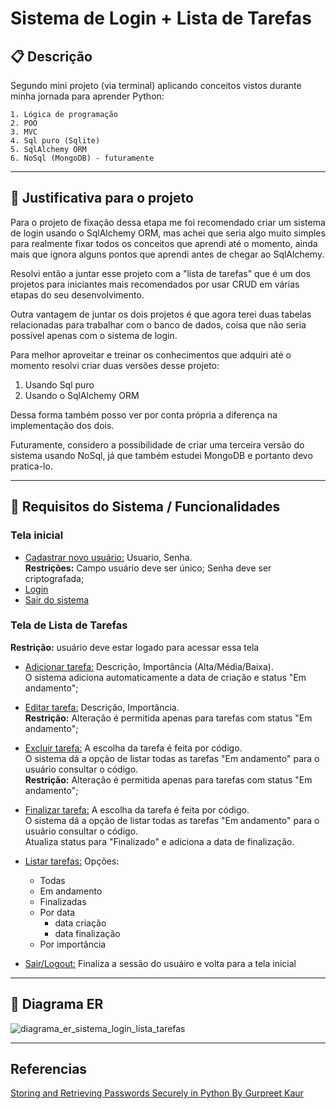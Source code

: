 # Sistema de Login + Lista de Tarefas

## 📋 Descrição

Segundo mini projeto (via terminal) aplicando conceitos vistos durante minha jornada para aprender Python:

    1. Lógica de programação
    2. POO 
    3. MVC
    4. Sql puro (Sqlite)
    5. SqlAlchemy ORM
    6. NoSql (MongoDB) - futuramente

----

## 🧩 Justificativa para o projeto

Para o projeto de fixação dessa etapa me foi recomendado criar um sistema de login usando o SqlAlchemy ORM, mas achei que seria algo muito simples para realmente fixar todos os conceitos que aprendi até o momento, ainda mais que ignora alguns pontos que aprendi antes de chegar ao SqlAlchemy.

Resolvi então a juntar esse projeto com a "lista de tarefas" que é um dos projetos para iniciantes mais recomendados por usar CRUD em várias etapas do seu desenvolvimento.

Outra vantagem de juntar os dois projetos é que agora terei duas tabelas relacionadas para trabalhar com o banco de dados, coisa que não seria possível apenas com o sistema de login.

Para melhor aproveitar e treinar os conhecimentos que adquiri até o momento resolvi criar duas versões desse projeto:
1. Usando Sql puro
2. Usando o SqlAlchemy ORM
   
Dessa forma também posso ver por conta própria a diferença na implementação dos dois.

Futuramente, considero a possibilidade de criar uma terceira versão do sistema usando NoSql, já que também estudei MongoDB e portanto devo pratica-lo.

----

## 📝 Requisitos do Sistema / Funcionalidades

### Tela inicial

- <ins>Cadastrar novo usuário:</ins> Usuario, Senha.
  <br>**Restrições:** Campo usuário deve ser único; Senha deve ser criptografada;
- <ins>Login</ins>
- <ins>Sair do sistema</ins>


### Tela de Lista de Tarefas
**Restrição:** usuário deve estar logado para acessar essa tela

- <ins>Adicionar tarefa:</ins> Descrição, Importância (Alta/Média/Baixa).
  <br>O sistema adiciona automaticamente a data de criação e status "Em andamento";
  
- <ins>Editar tarefa:</ins> Descrição, Importância.
  <br>**Restrição:** Alteração é permitida apenas para tarefas com status "Em andamento";
  
- <ins>Excluir tarefa:</ins> A escolha da tarefa é feita por código.
  <br>O sistema dá a opção de listar todas as tarefas "Em andamento" para o usuário consultar o código.
  <br>**Restrição:** Alteração é permitida apenas para tarefas com status "Em andamento";
  
- <ins>Finalizar tarefa:</ins> A escolha da tarefa é feita por código.
  <br>O sistema dá a opção de listar todas as tarefas "Em andamento" para o usuário consultar o código.
  <br>Atualiza status para "Finalizado" e adiciona a data de finalização.
  
- <ins>Listar tarefas:</ins> Opções:
  - Todas
  - Em andamento
  - Finalizadas
  - Por data
    - data criação 
    - data finalização
  - Por importância
    
- <ins>Sair/Logout:</ins> Finaliza a sessão do usuáiro e volta para a tela inicial

----

## 🔀 Diagrama ER

![diagrama_er_sistema_login_lista_tarefas](https://github.com/user-attachments/assets/930f88e0-8241-4d56-bac0-bded6c9c6ea0)

----

## Referencias

[Storing and Retrieving Passwords Securely in Python
By Gurpreet Kaur](https://www.askpython.com/python/examples/storing-retrieving-passwords-securely)
